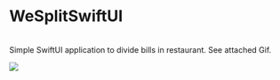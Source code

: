 # WeSplitSwiftUI
 
<br />
Simple SwiftUI application to divide bills in restaurant. See attached Gif.

![](https://github.com/leonrevon/WeSplit/blob/main/We_Split.GIF)
